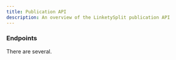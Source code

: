 ```yaml
---
title: Publication API
description: An overview of the LinketySplit publication API
---
```


### Endpoints

There are several.